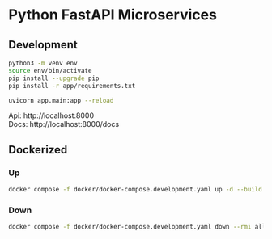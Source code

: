 # Python FastAPI Microservices

## Development
```bash
python3 -m venv env
source env/bin/activate
pip install --upgrade pip
pip install -r app/requirements.txt

uvicorn app.main:app --reload
```

Api: http://localhost:8000  
Docs: http://localhost:8000/docs

## Dockerized

### Up
```bash
docker compose -f docker/docker-compose.development.yaml up -d --build
```

### Down
```bash
docker compose -f docker/docker-compose.development.yaml down --rmi all --remove-orphans
```
